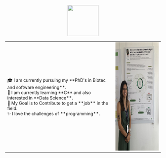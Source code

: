 <div id="header" align="center">
  <img src="[https://giphy.com/embed/L1R1tvI9svkIWwpVYr](https://giphy.com/gifs/Pluralsight-computer-technology-coding-L1R1tvI9svkIWwpVYr)" width="100" height="100"/>
</div>
<table>
  <tr>
    <td valign="center">
      🎓 I am currently pursuing my **PhD's in Biotec and software engineering**. 
      <br>
      🌱 I am currently learning **C** and also interested in **Data Science**.
      <br>
      🎯 My Goal is to Contribute to get a **job** in the field.
      <br>
      ✨ I love the challenges of **programming**.
<td >
      <img src="Assets/IMG_5508.jpg" height="350" width="260" alt="Carolina Vela Bastos"/>
    </td>
    
  </tr>
  </table>
